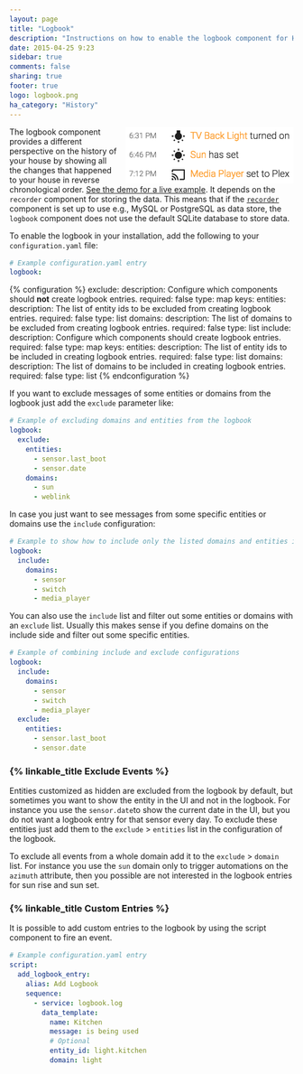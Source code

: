 ```yaml
---
layout: page
title: "Logbook"
description: "Instructions on how to enable the logbook component for Home Assistant."
date: 2015-04-25 9:23
sidebar: true
comments: false
sharing: true
footer: true
logo: logbook.png
ha_category: "History"
---
```


<img src='/images/screenshots/logbook.png' style='margin-left:10px; float: right;' height="100" /> The logbook component provides a different perspective on the history of your house by showing all the changes that happened to your house in reverse chronological order. [See the demo for a live example](/demo/). It depends on the `recorder` component for storing the data. This means that if the [`recorder`](/components/recorder/) component is set up to use e.g., MySQL or PostgreSQL as data store, the `logbook` component does not use the default SQLite database to store data.

To enable the logbook in your installation, add the following to your `configuration.yaml` file:

```yaml
# Example configuration.yaml entry
logbook:
```

{% configuration %}
exclude:
  description: Configure which components should **not** create logbook entries.
  required: false
  type: map
  keys:
    entities:
      description: The list of entity ids to be excluded from creating logbook entries.
      required: false
      type: list
    domains:
      description: The list of domains to be excluded from creating logbook entries.
      required: false
      type: list
include:
  description: Configure which components should create logbook entries.
  required: false
  type: map
  keys:
    entities:
      description: The list of entity ids to be included in creating logbook entries.
      required: false
      type: list
    domains:
      description: The list of domains to be included in creating logbook entries.
      required: false
      type: list
{% endconfiguration %}

If you want to exclude messages of some entities or domains from the logbook just add the `exclude` parameter like: 

```yaml
# Example of excluding domains and entities from the logbook
logbook:
  exclude:
    entities:
      - sensor.last_boot
      - sensor.date
    domains:
      - sun
      - weblink
```

In case you just want to see messages from some specific entities or domains use the `include` configuration:

```yaml
# Example to show how to include only the listed domains and entities in the logbook
logbook:
  include:
    domains:
      - sensor
      - switch
      - media_player
```

You can also use the `include` list and filter out some entities or domains with an `exclude` list. Usually this makes sense if you define domains on the include side and filter out some specific entities.

```yaml
# Example of combining include and exclude configurations
logbook:
  include:
    domains:
      - sensor
      - switch
      - media_player
  exclude:
    entities:
      - sensor.last_boot
      - sensor.date
```

### {% linkable_title Exclude Events %}

Entities customized as hidden are excluded from the logbook by default, but sometimes you want to show the entity in the UI and not in the logbook. For instance you use the `sensor.date`to show the current date in the UI, but you do not want a logbook entry for that sensor every day.
To exclude these entities just add them to the `exclude` > `entities` list in the configuration of the logbook.

To exclude all events from a whole domain add it to the `exclude` > `domain` list. For instance you use the `sun` domain only to trigger automations on the `azimuth` attribute, then you possible are not interested in the logbook entries for sun rise and sun set. 

### {% linkable_title Custom Entries %}

It is possible to add custom entries to the logbook by using the script component to fire an event.

```yaml
# Example configuration.yaml entry
script:
  add_logbook_entry:
    alias: Add Logbook
    sequence:
      - service: logbook.log
        data_template:
          name: Kitchen
          message: is being used
          # Optional
          entity_id: light.kitchen
          domain: light
```
